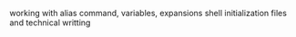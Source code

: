 working with alias command, variables, expansions
shell initialization files and technical writting
